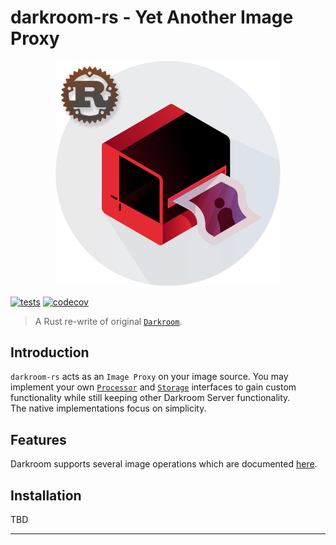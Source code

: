 # darkroom-rs - Yet Another Image Proxy

<p align="center"><img src="website/static/img/darkroom-logo.png" width="360"></p>

[![tests][test-workflow-badge]][test-workflow]
[![codecov][coverage-badge]][codecov]

> A Rust re-write of original [`Darkroom`](https://github.com/gojek/darkroom).

## Introduction

`darkroom-rs` acts as an `Image Proxy` on your image source.
You may implement your own [`Processor`](src/processor/mod.rs#L11) and [`Storage`](src/storage/getter.rs#L6) interfaces
to gain custom functionality while still keeping other Darkroom Server functionality.  
The native implementations focus on simplicity.

## Features

Darkroom supports several image operations which are
documented [here](https://gojek.github.io/darkroom/docs/usage/size).

## Installation

TBD

---

[test-workflow-badge]: https://github.com/ajatprabha/darkroom-rs/workflows/Test/badge.svg

[test-workflow]: https://github.com/ajatprabha/darkroom-rs/actions?query=workflow%3Atest

[coverage-badge]: https://codecov.io/gh/ajatprabha/darkroom-rs/branch/main/graph/badge.svg?token=otSos8ZvrJ

[codecov]: https://codecov.io/gh/ajatprabha/darkroom-rs
